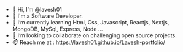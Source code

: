 - 👋 Hi, I’m @lavesh01
- 👀 I'm a Software Developer.
- 🌱 I’m currently learning Html, Css, Javascript, Reactjs, Nextjs, MongoDB, MySql, Express, Node ...
- 💞️ I’m looking to collaborate on challenging open source projects. 
- 📫 Reach me at : https://lavesh01.github.io/Lavesh-portfolio/

